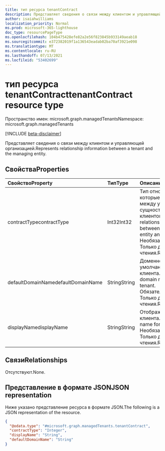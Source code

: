 ```yaml
---
title: тип ресурса tenantContract
description: Представляет сведения о связи между клиентом и управляющей организацией.
author: isaiahwilliams
localization_priority: Normal
ms.prod: microsoft-365-lighthouse
doc_type: resourcePageType
ms.openlocfilehash: 104b475428efe82a2e56f823845b933149aeab18
ms.sourcegitcommit: e372382019f1a136543eadab02ba70af3921e098
ms.translationtype: MT
ms.contentlocale: ru-RU
ms.lasthandoff: 07/13/2021
ms.locfileid: "53402699"
---
```

# <a name="tenantcontract-resource-type"></a><span data-ttu-id="e90dd-103">тип ресурса tenantContract</span><span class="sxs-lookup"><span data-stu-id="e90dd-103">tenantContract resource type</span></span>

<span data-ttu-id="e90dd-104">Пространство имен: microsoft.graph.managedTenants</span><span class="sxs-lookup"><span data-stu-id="e90dd-104">Namespace: microsoft.graph.managedTenants</span></span>

[!INCLUDE [beta-disclaimer](../../includes/beta-disclaimer.md)]

<span data-ttu-id="e90dd-105">Представляет сведения о связи между клиентом и управляющей организацией.</span><span class="sxs-lookup"><span data-stu-id="e90dd-105">Represents relationship information between a tenant and the managing entity.</span></span>

## <a name="properties"></a><span data-ttu-id="e90dd-106">Свойства</span><span class="sxs-lookup"><span data-stu-id="e90dd-106">Properties</span></span>
|<span data-ttu-id="e90dd-107">Свойство</span><span class="sxs-lookup"><span data-stu-id="e90dd-107">Property</span></span>|<span data-ttu-id="e90dd-108">Тип</span><span class="sxs-lookup"><span data-stu-id="e90dd-108">Type</span></span>|<span data-ttu-id="e90dd-109">Описание</span><span class="sxs-lookup"><span data-stu-id="e90dd-109">Description</span></span>|
|:---|:---|:---|
|<span data-ttu-id="e90dd-110">contractType</span><span class="sxs-lookup"><span data-stu-id="e90dd-110">contractType</span></span>|<span data-ttu-id="e90dd-111">Int32</span><span class="sxs-lookup"><span data-stu-id="e90dd-111">Int32</span></span>|<span data-ttu-id="e90dd-112">Тип отношений, которые существуют между управляющей сущностью и клиентом.</span><span class="sxs-lookup"><span data-stu-id="e90dd-112">The type of relationship that exists between the managing entity and tenant.</span></span> <span data-ttu-id="e90dd-113">Необязательно.</span><span class="sxs-lookup"><span data-stu-id="e90dd-113">Optional.</span></span> <span data-ttu-id="e90dd-114">Только для чтения.</span><span class="sxs-lookup"><span data-stu-id="e90dd-114">Read-only.</span></span>|
|<span data-ttu-id="e90dd-115">defaultDomainName</span><span class="sxs-lookup"><span data-stu-id="e90dd-115">defaultDomainName</span></span>|<span data-ttu-id="e90dd-116">String</span><span class="sxs-lookup"><span data-stu-id="e90dd-116">String</span></span>|<span data-ttu-id="e90dd-117">Доменное имя по умолчанию для клиента.</span><span class="sxs-lookup"><span data-stu-id="e90dd-117">The default domain name for the tenant.</span></span> <span data-ttu-id="e90dd-118">Обязательный.</span><span class="sxs-lookup"><span data-stu-id="e90dd-118">Required.</span></span> <span data-ttu-id="e90dd-119">Только для чтения.</span><span class="sxs-lookup"><span data-stu-id="e90dd-119">Read-only.</span></span>|
|<span data-ttu-id="e90dd-120">displayName</span><span class="sxs-lookup"><span data-stu-id="e90dd-120">displayName</span></span>|<span data-ttu-id="e90dd-121">String</span><span class="sxs-lookup"><span data-stu-id="e90dd-121">String</span></span>|<span data-ttu-id="e90dd-122">Отображаемое имя для клиента.</span><span class="sxs-lookup"><span data-stu-id="e90dd-122">The display name for the tenant.</span></span> <span data-ttu-id="e90dd-123">Необязательно.</span><span class="sxs-lookup"><span data-stu-id="e90dd-123">Optional.</span></span> <span data-ttu-id="e90dd-124">Только для чтения.</span><span class="sxs-lookup"><span data-stu-id="e90dd-124">Read-only.</span></span>|

## <a name="relationships"></a><span data-ttu-id="e90dd-125">Связи</span><span class="sxs-lookup"><span data-stu-id="e90dd-125">Relationships</span></span>
<span data-ttu-id="e90dd-126">Отсутствуют.</span><span class="sxs-lookup"><span data-stu-id="e90dd-126">None.</span></span>

## <a name="json-representation"></a><span data-ttu-id="e90dd-127">Представление в формате JSON</span><span class="sxs-lookup"><span data-stu-id="e90dd-127">JSON representation</span></span>
<span data-ttu-id="e90dd-128">Ниже указано представление ресурса в формате JSON.</span><span class="sxs-lookup"><span data-stu-id="e90dd-128">The following is a JSON representation of the resource.</span></span>
<!-- {
  "blockType": "resource",
  "@odata.type": "microsoft.graph.managedTenants.tenantContract"
}
-->
``` json
{
  "@odata.type": "#microsoft.graph.managedTenants.tenantContract",
  "contractType": "Integer",
  "displayName": "String",
  "defaultDomainName": "String"
}
```
